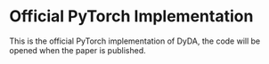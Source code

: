 # Official PyTorch Implementation
This is the official PyTorch implementation of DyDA, the code will be opened when the paper is published.
